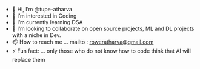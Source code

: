 - 👋 Hi, I’m @tupe-atharva
- 👀 I’m interested in Coding
- 🌱 I’m currently learning DSA
- 💞️ I’m looking to collaborate on open source projects, ML and DL projects with a niche in Dev.
- 📫 How to reach me ... mailto : roweratharva@gmail.com
- ⚡ Fun fact: ... only those who do not know how to code think that AI will replace them

<!---
tupe-atharva/tupe-atharva is a ✨ special ✨ repository because its `README.md` (this file) appears on your GitHub profile.
You can click the Preview link to take a look at your changes.
--->
